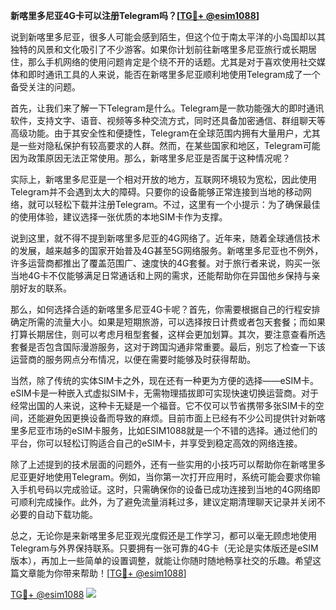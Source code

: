 **新喀里多尼亚4G卡可以注册Telegram吗？[[TG💪+ @esim1088](https://t.me/s/esim1088)]**

说到新喀里多尼亚，很多人可能会感到陌生，但这个位于南太平洋的小岛国却以其独特的风景和文化吸引了不少游客。如果你计划前往新喀里多尼亚旅行或长期居住，那么手机网络的使用问题肯定是个绕不开的话题。尤其是对于喜欢使用社交媒体和即时通讯工具的人来说，能否在新喀里多尼亚顺利地使用Telegram成了一个备受关注的问题。

首先，让我们来了解一下Telegram是什么。Telegram是一款功能强大的即时通讯软件，支持文字、语音、视频等多种交流方式，同时还具备加密通信、群组聊天等高级功能。由于其安全性和便捷性，Telegram在全球范围内拥有大量用户，尤其是一些对隐私保护有较高要求的人群。然而，在某些国家和地区，Telegram可能因为政策原因无法正常使用。那么，新喀里多尼亚是否属于这种情况呢？

实际上，新喀里多尼亚是一个相对开放的地方，互联网环境较为宽松，因此使用Telegram并不会遇到太大的障碍。只要你的设备能够正常连接到当地的移动网络，就可以轻松下载并注册Telegram。不过，这里有一个小提示：为了确保最佳的使用体验，建议选择一张优质的本地SIM卡作为支撑。

说到这里，就不得不提到新喀里多尼亚的4G网络了。近年来，随着全球通信技术的发展，越来越多的国家开始普及4G甚至5G网络服务。新喀里多尼亚也不例外，许多运营商都推出了覆盖范围广、速度快的4G套餐。对于旅行者来说，购买一张当地4G卡不仅能够满足日常通话和上网的需求，还能帮助你在异国他乡保持与亲朋好友的联系。

那么，如何选择合适的新喀里多尼亚4G卡呢？首先，你需要根据自己的行程安排确定所需的流量大小。如果是短期旅游，可以选择按日计费或者包天套餐；而如果打算长期居住，则可以考虑月租型套餐，这样会更加划算。其次，要注意查看所选套餐是否包含国际漫游服务，这对于跨国沟通非常重要。最后，别忘了检查一下该运营商的服务网点分布情况，以便在需要时能够及时获得帮助。

当然，除了传统的实体SIM卡之外，现在还有一种更为方便的选择——eSIM卡。eSIM卡是一种嵌入式虚拟SIM卡，无需物理插拔即可实现快速切换运营商。对于经常出国的人来说，这种卡无疑是一个福音。它不仅可以节省携带多张SIM卡的空间，还能避免因更换设备而导致的麻烦。目前市面上已经有不少公司提供针对新喀里多尼亚市场的eSIM卡服务，比如ESIM1088就是一个不错的选择。通过他们的平台，你可以轻松订购适合自己的eSIM卡，并享受到稳定高效的网络连接。

除了上述提到的技术层面的问题外，还有一些实用的小技巧可以帮助你在新喀里多尼亚更好地使用Telegram。例如，当你第一次打开应用时，系统可能会要求你输入手机号码以完成验证。这时，只需确保你的设备已成功连接到当地的4G网络即可顺利完成操作。此外，为了避免流量消耗过多，建议定期清理聊天记录并关闭不必要的自动下载功能。

总之，无论你是来新喀里多尼亚观光度假还是工作学习，都可以毫无顾虑地使用Telegram与外界保持联系。只要拥有一张可靠的4G卡（无论是实体版还是eSIM版本），再加上一些简单的设置调整，就能让你随时随地畅享社交的乐趣。希望这篇文章能为你带来帮助！[[TG💪+ @esim1088](https://t.me/s/esim1088)]

[TG💪+ @esim1088](https://t.me/s/esim1088) ![](https://i.postimg.cc/4NQfJmqS/Snipaste-2025-05-13-00-14-12.png)